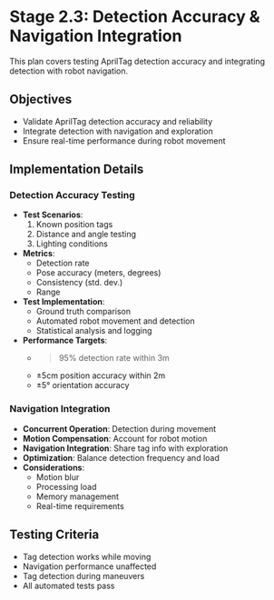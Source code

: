 # Stage 2.3: Detection Accuracy & Navigation Integration

This plan covers testing AprilTag detection accuracy and integrating detection with robot navigation.

## Objectives
- Validate AprilTag detection accuracy and reliability
- Integrate detection with navigation and exploration
- Ensure real-time performance during robot movement

## Implementation Details
### Detection Accuracy Testing
- **Test Scenarios**:
  1. Known position tags
  2. Distance and angle testing
  3. Lighting conditions
- **Metrics**:
  - Detection rate
  - Pose accuracy (meters, degrees)
  - Consistency (std. dev.)
  - Range
- **Test Implementation**:
  - Ground truth comparison
  - Automated robot movement and detection
  - Statistical analysis and logging
- **Performance Targets**:
  - >95% detection rate within 3m
  - ±5cm position accuracy within 2m
  - ±5° orientation accuracy

### Navigation Integration
- **Concurrent Operation**: Detection during movement
- **Motion Compensation**: Account for robot motion
- **Navigation Integration**: Share tag info with exploration
- **Optimization**: Balance detection frequency and load
- **Considerations**:
  - Motion blur
  - Processing load
  - Memory management
  - Real-time requirements

## Testing Criteria
- Tag detection works while moving
- Navigation performance unaffected
- Tag detection during maneuvers
- All automated tests pass
